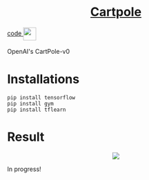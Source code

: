 <h1 align="center"> 
    <a href="https://rajathpi.github.io/cartpole/">Cartpole</a>  
</h1>
<a href="https://raw.githubusercontent.com/rajathpi/cartpole/main/CartPole.py">
  code
  <img src="https://emojipedia-us.s3.dualstack.us-west-1.amazonaws.com/thumbs/160/apple/285/backhand-index-pointing-left_1f448.png" width="30" align="center">
 </a><br><br>
OpenAI's CartPole-v0

# Installations
```
pip install tensorflow
pip install gym
pip install tflearn
```

# Result

<p align="center">
<img src="https://imgur.com/CeD6VnI.gif" >
</p>

In progress!
